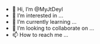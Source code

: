 - 👋 Hi, I’m @MyJtDeyl
- 👀 I’m interested in ...
- 🌱 I’m currently learning ...
- 💞️ I’m looking to collaborate on ...
- 📫 How to reach me ...

<!---
MyJtDeyl/MyJtDeyl is a ✨ special ✨ repository because its `README.md` (this file) appears on your GitHub profile.
You can click the Preview link to take a look at your changes.
--->
